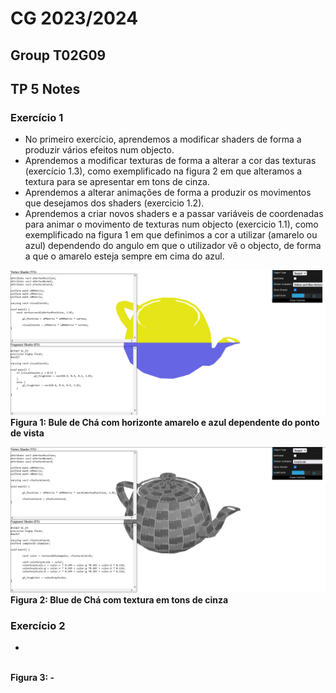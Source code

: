 # CG 2023/2024

## Group T02G09

## TP 5 Notes

### Exercício 1
- No primeiro exercício, aprendemos a modificar shaders de forma a produzir vários efeitos num objecto.
- Aprendemos a modificar texturas de forma a alterar a cor das texturas (exercício 1.3), como exemplificado na figura 2 em que alteramos a textura para se apresentar em tons de cinza.
- Aprendemos a alterar animações de forma a produzir os movimentos que desejamos dos shaders (exercicio 1.2).
- Aprendemos a criar novos shaders e a passar variáveis de coordenadas para animar o movimento de texturas num objecto (exercicio 1.1), como exemplificado na figura 1 em que definimos a cor a utilizar (amarelo ou azul) dependendo do angulo em que o utilizador vê o objecto, de forma a que o amarelo esteja sempre em cima do azul.

![Yellow and Blue Viewpoint Horizon Texture Teapot](screenshots/cg-t01g09-tp5-1.png)<br>
**Figura 1: Bule de Chá com horizonte amarelo e azul dependente do ponto de vista**

![Grayscale TExture Teapot](screenshots/cg-t01g09-tp5-2.png)<br>
**Figura 2: Blue de Chá com textura em tons de cinza**

### Exercício 2
- 

![]()<br>
**Figura 3: -**

